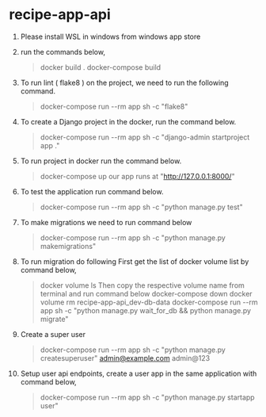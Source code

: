 # recipe-app-api

1. Please install WSL in windows from windows app store
2. run the commands below,
    > docker build .
    > docker-compose build

3. To run lint ( flake8 ) on the project, we need to run the following command.
    > docker-compose run --rm app sh -c "flake8"
4. To create a Django project in the docker, run the command below.
    > docker-compose run --rm app sh -c "django-admin startproject app ."
5. To run project in docker run the command below.
    > docker-compose up
    our app runs at "http://127.0.0.1:8000/"
6. To test the application run command below.
    > docker-compose run --rm app sh -c "python manage.py test"

7. To make migrations we need to run command below
    > docker-compose run --rm app sh -c "python manage.py makemigrations"
8. To run migration do following
    First get the list of docker volume list by command below,
    > docker volume ls
    Then copy the respective volume name from terminal and run command below
    > docker-compose down
    > docker volume rm recipe-app-api_dev-db-data
    > docker-compose run --rm app sh -c "python manage.py wait_for_db && python manage.py migrate"

9. Create a super user
    > docker-compose run --rm app sh -c "python manage.py createsuperuser"
        admin@example.com
        admin@123

10. Setup user api endpoints,
    create a user app in the same application with command below,
    > docker-compose run --rm app sh -c "python manage.py startapp user"
